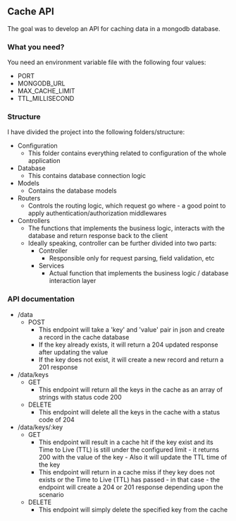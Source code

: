 ## Cache API
The goal was to develop an API for caching data in a mongodb database.

### What you need?
You need an environment variable file with the following four values:
- PORT
- MONGODB_URL
- MAX_CACHE_LIMIT
- TTL_MILLISECOND

### Structure
I have divided the project into the following folders/structure:
* Configuration
	* This folder contains everything related to configuration of the whole application
* Database
	* This contains database connection logic
* Models
	* Contains the database models
* Routers
	* Controls the routing logic, which request go where - a good point to apply authentication/authorization middlewares
* Controllers
	* The functions that implements the business logic, interacts with the database and return response back to the client
	* Ideally speaking, controller can be further divided into two parts:
		* Controller
			* Responsible only for request parsing, field validation, etc
		* Services
			* Actual function that implements the business logic / database interaction layer
### API documentation
* /data
	* POST
		* This endpoint will take a 'key' and 'value' pair in json and create a record in the cache database
		* If the key already exists, it will return a 204 updated response after updating the value
		* If the key does not exist, it will create a new record and return a 201 response
* /data/keys
	* GET
		* This endpoint will return all the keys in the cache as an array of strings with status code 200
	* DELETE
		* This endpoint will delete all the keys in the cache with a status code of 204
* /data/keys/:key
	* GET
		* This endpoint will result in a cache hit if the key exist and its Time to Live (TTL) is still under the configured limit - it returns 200 with the value of the key - Also it will update the TTL time of the key
		* This endpoint will return in a cache miss if they key does not exists or the Time to Live (TTL) has passed - in that case - the endpoint will create a 204 or 201 response depending upon the scenario
	* DELETE
		* This endpoint will simply delete the specified key from the cache
